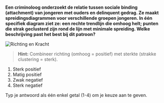 **Een criminoloog onderzoekt de relatie tussen sociale binding (attachment) van jongeren met ouders en delinquent gedrag. Ze maakt spreidingsdiagrammen voor verschillende groepen jongeren. In één specifiek diagram ziet ze: een rechte trendlijn die omhoog helt; punten die strak geclusterd zijn rond de lijn met minimale spreiding. Welke beschrijving past het best bij dit patroon?**

![Richting en Kracht](images/question_3.15.png)

> **Hint:** Combineer richting (omhoog = positief) met sterkte (strakke clustering = sterk).

1) Sterk positief
2) Matig positief
3) Zwak negatief
4) Sterk negatief

Typ je antwoord als één enkel getal (1-4) om je keuze aan te geven.